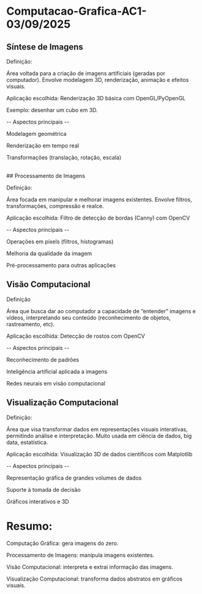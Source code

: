 # Computacao-Grafica-AC1-03/09/2025

## Síntese de Imagens

Definição:

Área voltada para a criação de imagens artificiais (geradas por computador). Envolve modelagem 3D, renderização, animação e efeitos visuais.

Aplicação escolhida: Renderização 3D básica com OpenGL/PyOpenGL

Exemplo: desenhar um cubo em 3D.

-- Aspectos principais --

Modelagem geométrica

Renderização em tempo real

Transformações (translação, rotação, escala) <br>

<br> ## Processamento de Imagens

Definição:

Área focada em manipular e melhorar imagens existentes. Envolve filtros, transformações, compressão e realce.

Aplicação escolhida: Filtro de detecção de bordas (Canny) com OpenCV

-- Aspectos principais --

Operações em pixels (filtros, histogramas)

Melhoria da qualidade da imagem

Pré-processamento para outras aplicações <br>

## Visão Computacional

Definição

Área que busca dar ao computador a capacidade de “entender” imagens e vídeos, interpretando seu conteúdo (reconhecimento de objetos, rastreamento, etc).

Aplicação escolhida: Detecção de rostos com OpenCV

-- Aspectos principais --

Reconhecimento de padrões

Inteligência artificial aplicada a imagens

Redes neurais em visão computacional <br>

## Visualização Computacional
Definição:

Área que visa transformar dados em representações visuais interativas, permitindo análise e interpretação. Muito usada em ciência de dados, big data, estatística.

Aplicação escolhida: Visualização 3D de dados científicos com Matplotlib

-- Aspectos principais --

Representação gráfica de grandes volumes de dados

Suporte à tomada de decisão

Gráficos interativos e 3D <br>

# Resumo:

Computação Gráfica: gera imagens do zero.

Processamento de Imagens: manipula imagens existentes.

Visão Computacional: interpreta e extrai informação das imagens.

Visualização Computacional: transforma dados abstratos em gráficos visuais.
